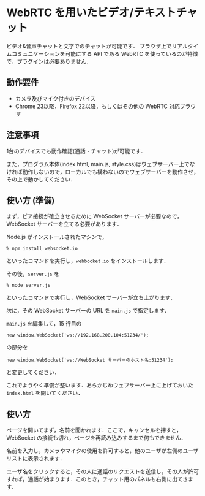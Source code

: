 # WebRTC を用いたビデオ/テキストチャット

ビデオ&音声チャットと文字でのチャットが可能です．
ブラウザ上でリアルタイムコミュニケーションを可能にする API である WebRTC を使っているのが特徴で，プラグインは必要ありません．

## 動作要件
- カメラ及びマイク付きのデバイス
- Chrome 23以降，Firefox 22以降，もしくはその他の WebRTC 対応ブラウザ

## 注意事項
1台のデバイスでも動作確認(通話・チャット)が可能です．

また，プログラム本体(index.html, main.js, style.css)はウェブサーバー上でなければ動作しないので，ローカルでも構わないのでウェブサーバーを動作させ，その上で動かしてください．

## 使い方 (準備)
まず，ピア接続が確立させるために WebSocket サーバーが必要なので，
WebSocket サーバーを立てる必要があります．

Node.js がインストールされたマシンで，

```% npm install websocket.io```

といったコマンドを実行し，`webbocket.io` をインストールします．

その後，`server.js` を

```% node server.js```

といったコマンドで実行し，WebSocket サーバーが立ち上がります．

次に，その WebSocket サーバーの URL を `main.js` で指定します．

`main.js` を編集して，15 行目の

```new window.WebSocket('ws://192.168.200.104:51234/');```

の部分を

```new window.WebSocket('ws://WebSocket サーバーのホスト名:51234');```

と変更してください．

これでようやく準備が整います．あらかじめウェブサーバー上に上げておいた `index.html` を開いてください．

## 使い方
ページを開いてまず，名前を聞かれます．ここで，キャンセルを押すと，WebSocket の接続も切れ，ページを再読み込みするまで何もできません．

名前を入力し，カメラやマイクの使用を許可すると，他のユーザが左側のユーザリストに表示されます．

ユーザ名をクリックすると，その人に通話のリクエストを送信し，その人が許可すれば，通話が始まります．このとき，チャット用のパネルも右側に出てきます．
